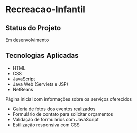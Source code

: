 # Recreacao-Infantil

## Status do Projeto
Em desenvolvimento

## Tecnologias Aplicadas
- HTML
- CSS
- JavaScript
- Java Web (Servlets e JSP)
- NetBeans
 

Página inicial com informações sobre os serviços oferecidos
- Galeria de fotos dos eventos realizados
- Formulário de contato para solicitar orçamentos
- Validação de formulários com JavaScript
- Estilização responsiva com CSS
